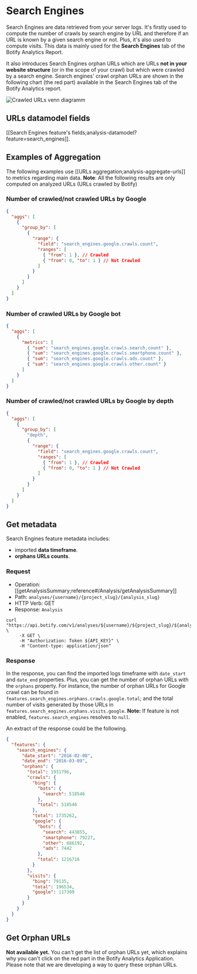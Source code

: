 # Search Engines

Search Engines are data retrieved from your server logs. It's firstly used to compute the number of crawls by search engine by URL and therefore if an URL is known by a given search engine or not. Plus, it's also used to compute visits. This data is mainly used for the **Search Engines** tab of the Botify Analytics Report.

It also introduces Search Engines orphan URLs which are URLs **not in your website structure** (or in the scope of your crawl) but which were crawled by a search engine. Search engines' crawl orphan URLs are shown in the following chart (the red part) available in the Search Engines tab of the Botify Analytics report.

![Crawled URLs venn diagramm](https://cloud.githubusercontent.com/assets/1886834/13709330/a0160116-e7b3-11e5-9166-896b2a4753cf.png)


## URLs datamodel fields

[[Search Engines feature's fields;analysis-datamodel?feature=search_engines]].


## Examples of Aggregation

The following examples use [[URLs aggregation;analysis-aggregate-urls]] to metrics regarding main data.
**Note**: All the following results are only computed on analyzed URLs (URLs crawled by Botify)

### Number of crawled/not crawled URLs by Google

```JSON
{
  "aggs": [
    {
      "group_by": [
        {
          "range": {
            "field": "search_engines.google.crawls.count",
            "ranges": [
              { "from": 1 }, // Crawled
              { "from": 0, "to": 1 } // Not Crawled
            ]
          }
        }
      ]
    }
  ]
}
```

### Number of crawled URLs by Google bot

```JSON
{
  "aggs": [
    {
      "metrics": [
        { "sum": "search_engines.google.crawls.search.count" },
        { "sum": "search_engines.google.crawls.smartphone.count" },
        { "sum": "search_engines.google.crawls.ads.count" },
        { "sum": "search_engines.google.crawls.other.count" }
      ]
    }
  ]
}
```

### Number of crawled/not crawled URLs by Google by depth

```JSON
{
  "aggs": [
    {
      "group_by": [
        "depth",
        {
          "range": {
            "field": "search_engines.google.crawls.count",
            "ranges": [
              { "from": 1 }, // Crawled
              { "from": 0, "to": 1 } // Not Crawled
            ]
          }
        }
      ]
    }
  ]
}
```


## Get metadata

Search Engines feature metadata includes:
- imported **data timeframe**.
- **orphans URLs counts**.

### Request

- Operation: [[getAnalysisSummary;reference#/Analysis/getAnalysisSummary]]
- Path: `analyses/{username}/{project_slug}/{analysis_slug}`
- HTTP Verb: GET
- Response: `Analysis`

```SH
curl "https://api.botify.com/v1/analyses/${username}/${project_slug}/${analysis_slug}" \
     -X GET \
     -H "Authorization: Token ${API_KEY}" \
     -H "Content-type: application/json"
```

### Response

In the response, you can find the imported logs timeframe with `date_start` and `date_end` properties.
Plus, you can get the number of orphan URLs with the `orphans` property. For instance, the number of orphan URLs for Google crawl can be found in `features.search_engines.orphans.crawls.google.total`; and the total number of visits generated by those URLs in `features.search_engines.orphans.visits.google`.
**Note:** If feature is not enabled, `features.search_engines` resolves to `null`.

An extract of the response could be the following.

```JSON
{
  "features": {
    "search_engines": {
      "date_start": "2016-02-08",
      "date_end": "2016-03-09",
      "orphans": {
        "total": 1931796,
        "crawls": {
          "bing": {
            "bots": {
              "search": 518546
            },
            "total": 518546
          },
          "total": 1735262,
          "google": {
            "bots": {
              "search": 443855,
              "smartphone": 79227,
              "other": 686192,
              "ads": 7442
            },
            "total": 1216716
          }
        },
        "visits": {
          "bing": 79135,
          "total": 196534,
          "google": 117399
        }
      }
    }
  }
}
```



## Get Orphan URLs

**Not available yet.**
You can't get the list of orphan URLs yet, which explains why you can't click on the red part in the Botify Analytics Application.
Please note that we are developing a way to query these orphan URLs.

